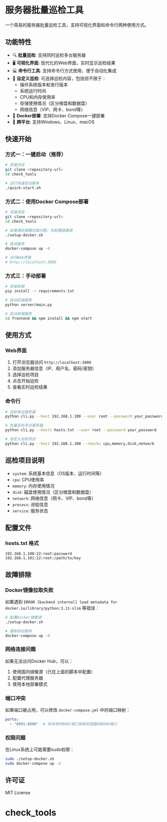 # 服务器批量巡检工具

一个简易的服务器批量巡检工具，支持可视化界面和命令行两种使用方式。

## 功能特性

- 🔍 **批量巡检**: 支持同时巡检多台服务器
- 🖥️ **可视化界面**: 现代化的Web界面，实时显示巡检结果
- 💻 **命令行工具**: 支持命令行方式使用，便于自动化集成
- 🎯 **自定义巡检**: 可选择巡检内容，包括但不限于：
  - 操作系统版本和发行版本
  - 系统运行时间
  - CPU和内存使用率
  - 存储使用情况（区分根盘和数据盘）
  - 网络信息（VIP、网卡、bond等）
- 🐳 **Docker部署**: 支持Docker Compose一键部署
- 🔧 **跨平台**: 支持Windows、Linux、macOS

## 快速开始

### 方式一：一键启动（推荐）

```bash
# 克隆项目
git clone <repository-url>
cd check_tools

# 运行快速启动脚本
./quick-start.sh
```

### 方式二：使用Docker Compose部署

```bash
# 克隆项目
git clone <repository-url>
cd check_tools

# 如果遇到镜像拉取问题，先配置镜像源
./setup-docker.sh

# 启动服务
docker-compose up -d

# 访问Web界面
# http://localhost:3000
```

### 方式三：手动部署

```bash
# 安装依赖
pip install -r requirements.txt

# 启动后端服务
python server/main.py

# 启动前端服务
cd frontend && npm install && npm start
```

## 使用方式

### Web界面

1. 打开浏览器访问 `http://localhost:3000`
2. 添加服务器信息（IP、用户名、密码/密钥）
3. 选择巡检项目
4. 点击开始巡检
5. 查看实时巡检结果

### 命令行

```bash
# 巡检单台服务器
python cli.py --host 192.168.1.100 --user root --password your_password

# 批量巡检多台服务器
python cli.py --hosts hosts.txt --user root --password your_password

# 自定义巡检项目
python cli.py --host 192.168.1.100 --checks cpu,memory,disk,network
```

## 巡检项目说明

- `system`: 系统基本信息（OS版本、运行时间等）
- `cpu`: CPU使用率
- `memory`: 内存使用情况
- `disk`: 磁盘使用情况（区分根盘和数据盘）
- `network`: 网络信息（网卡、VIP、bond等）
- `process`: 进程信息
- `service`: 服务状态

## 配置文件

### hosts.txt 格式
```
192.168.1.100:22:root:password
192.168.1.101:22:root:/path/to/key
```

## 故障排除

### Docker镜像拉取失败

如果遇到 `ERROR [backend internal] load metadata for docker.io/library/python:3.11-slim` 等错误：

```bash
# 配置Docker镜像源
./setup-docker.sh

# 重新启动服务
docker-compose up -d
```

### 网络连接问题

如果无法访问Docker Hub，可以：

1. 使用国内镜像源（已在上面的脚本中配置）
2. 配置代理服务器
3. 使用本地部署模式

### 端口冲突

如果端口被占用，可以修改 `docker-compose.yml` 中的端口映射：

```yaml
ports:
  - "8001:8000"  # 将本地的8001端口映射到容器的8000端口
```

### 权限问题

在Linux系统上可能需要sudo权限：

```bash
sudo ./setup-docker.sh
sudo docker-compose up -d
```

## 许可证

MIT License
# check_tools
